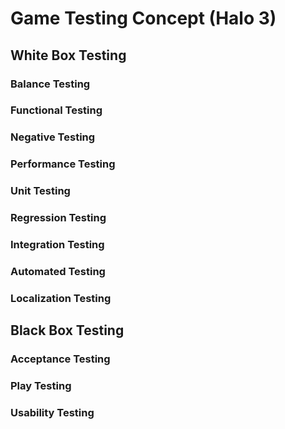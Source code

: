 # Game Testing Concept (Halo 3)

## White Box Testing

### Balance Testing


### Functional Testing


### Negative Testing


### Performance Testing


### Unit Testing


### Regression Testing


### Integration Testing


### Automated Testing


### Localization Testing


## Black Box Testing

### Acceptance Testing


### Play Testing


### Usability Testing
